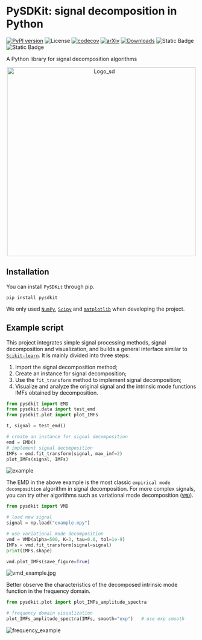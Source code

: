 # PySDKit: signal decomposition in Python

[![PyPI version](https://badge.fury.io/py/PySDKit.svg)](https://pypi.org/project/PySDKit/) ![License](https://img.shields.io/github/license/wwhenxuan/PySDKit) [![codecov](https://codecov.io/gh/wwhenxuan/PySDKit/branch/main/graph/badge.svg?token=YOUR_TOKEN)](https://codecov.io/gh/wwhenxuan/PySDKit) [![arXiv](https://img.shields.io/badge/arXiv-1234.56789-brightgreen.svg)](https://arxiv.org/abs/1234.56789) [![Downloads](https://pepy.tech/badge/pysdkit)](https://pepy.tech/project/pysdkit) ![Static Badge](https://img.shields.io/badge/https%3A%2F%2Fimg.shields.io%2Fbadge%2Fjust%2520the%2520message--8A2BE2?logo=appveyor&logoColor=royalblue&label=NumPy&link=https%3A%2F%2Fnumpy.org%2Fdoc%2Fstable%2F) ![Static Badge](https://img.shields.io/badge/https%3A%2F%2Fimg.shields.io%2Fbadge%2Fjust%2520the%2520message--8A2BE2?logo=appveyor&logoColor=violet&label=SciPy&link=https%3A%2F%2Fdocs.scipy.org%2Fdoc%2Fscipy%2F)


A Python library for signal decomposition algorithms

<div align="center">
<img src=".\images\Logo_sd.png" alt="Logo_sd" width="500"/>
</div>

## Installation

You can install `PySDKit` through pip.

~~~
pip install pysdkit
~~~

We only used [`NumPy`](https://numpy.org/), [`Scipy`](https://scipy.org/) and [`matplotlib`](https://matplotlib.org/) when developing the project.

## Example script

This project integrates simple signal processing methods, signal decomposition and visualization, and builds a general interface similar to [`Scikit-learn`](https://scikit-learn.org/stable/). It is mainly divided into three steps:
1. Import the signal decomposition method;
2. Create an instance for signal decomposition;
3. Use the `fit_transform` method to implement signal decomposition;
4. Visualize and analyze the original signal and the intrinsic mode functions IMFs obtained by decomposition.

~~~python
from pysdkit import EMD
from pysdkit.data import test_emd
from pysdkit.plot import plot_IMFs

t, signal = test_emd()

# create an instance for signal decomposition
emd = EMD()
# implement signal decomposition
IMFs = emd.fit_transform(signal, max_imf=2)
plot_IMFs(signal, IMFs)
~~~

<img src=".\images\example.jpg" alt="example" />

The EMD in the above example is the most classic `empirical mode decomposition` algorithm in signal decomposition. For more complex signals, you can try other algorithms such as variational mode decomposition ([`VMD`](https://ieeexplore.ieee.org/abstract/document/6655981)).

~~~python
from pysdkit import VMD

# load new signal
signal = np.load("example.npy")

# use variational mode decomposition
vmd = VMD(alpha=500, K=3, tau=0.0, tol=1e-9)
IMFs = vmd.fit_transform(signal=signal)
print(IMFs.shape)

vmd.plot_IMFs(save_figure=True)
~~~

<img src=".\images\vmd_example.jpg" alt="vmd_example.jpg" />

Better observe the characteristics of the decomposed intrinsic mode function in the frequency domain.

~~~python
from pysdkit.plot import plot_IMFs_amplitude_spectra

# frequency domain visualization
plot_IMFs_amplitude_spectra(IMFs, smooth="exp")   # use exp smooth
~~~

<img src=".\images\frequency_example.jpg" alt="frequency_example" />

